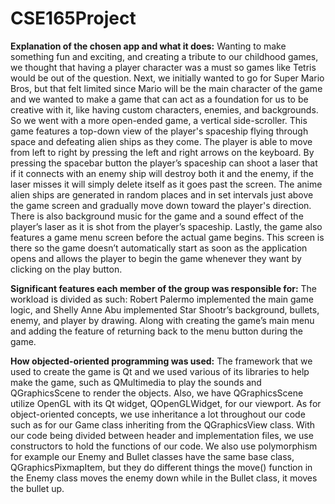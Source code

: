 # CSE165Project

**Explanation of the chosen app and what it does:**
Wanting to make something fun and exciting, and creating a tribute to our childhood games, we thought that having a player character was a must so games like Tetris would be out of the question. Next, we initially wanted to go for Super Mario Bros, but that felt limited since Mario will be the main character of the game and we wanted to make a game that can act as a foundation for us to be creative with it, like having custom characters, enemies, and backgrounds. So we went with a more open-ended game, a vertical side-scroller. This game features a top-down view of the player's spaceship flying through space and defeating alien ships as they come. The player is able to move from left to right by pressing the left and right arrows on the keyboard. By pressing the spacebar button the player’s spaceship can shoot a laser that if it connects with an enemy ship will destroy both it and the enemy, if the laser misses it will simply delete itself as it goes past the screen. The anime alien ships are generated in random places and in set intervals just above the game screen and gradually move down toward the player's direction. 
There is also background music for the game and a sound effect of the player’s laser as it is shot from the player’s spaceship. Lastly, the game also features a game menu screen before the actual game begins. This screen is there so the game doesn’t automatically start as soon as the application opens and allows the player to begin the game whenever they want by clicking on the play button.

**Significant features each member of the group was responsible for:**
The workload is divided as such: Robert Palermo implemented the main game logic, and Shelly Anne Abu implemented Star Shootr’s background, bullets, enemy, and player by drawing. Along with creating the game’s main menu and adding the feature of returning back to the menu button during the game. 

**How objected-oriented programming was used:**
The framework that we used to create the game is Qt and we used various of its libraries to help make the game, such as QMultimedia to play the sounds and QGraphicsScene to render the objects. Also, we have QGraphicsScene utilize OpenGL with its Qt widget, QOpenGLWidget, for our viewport. As for object-oriented concepts, we use inheritance a lot throughout our code such as for our Game class inheriting from the QGraphicsView class. With our code being divided between header and implementation files, we use constructors to hold the functions of our code. We also use polymorphism for example our Enemy and Bullet classes have the same base class, QGraphicsPixmapItem, but they do different things the move() function in the Enemy class moves the enemy down while in the Bullet class, it moves the bullet up.

